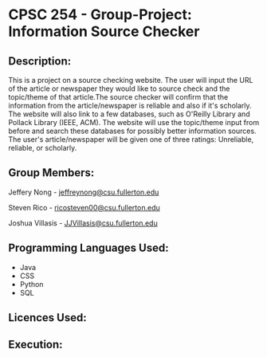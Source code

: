 # CPSC 254 - Group-Project: Information Source Checker

## Description:

This is a project on a source checking website. The user will input the URL of the article or newspaper they would like to source check and the topic/theme of that article.The source checker will confirm that the information from the article/newspaper is reliable and also if it's scholarly. The website will also link to a few databases, such as O'Reilly Library and Pollack Library (IEEE, ACM). The website will use the topic/theme input from before and search these databases for possibly better information sources. The user's article/newspaper will be given one of three ratings: Unreliable, reliable, or scholarly.

## Group Members:
Jeffery Nong - jeffreynong@csu.fullerton.edu

Steven Rico - ricosteven00@csu.fullerton.edu

Joshua Villasis - JJVillasis@csu.fullerton.edu

## Programming Languages Used:
- Java 
- CSS 
- Python
- SQL

## Licences Used:

## Execution:
